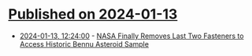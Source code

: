 # [Published on 2024-01-13](index.md)

* [2024-01-13, 12:24:00](https://soylentnews.org/article.pl?sid=24/01/12/1428217&from=rss) - [NASA Finally Removes Last Two Fasteners to Access Historic Bennu Asteroid Sample](https://soylentnews.org/article.pl?sid=24/01/12/1428217&from=rss)
